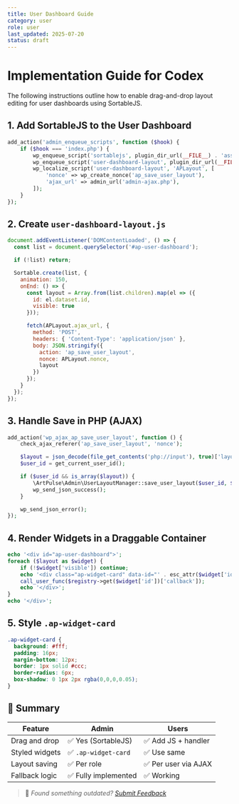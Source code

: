 ```yaml
---
title: User Dashboard Guide
category: user
role: user
last_updated: 2025-07-20
status: draft
---
```


# Implementation Guide for Codex

The following instructions outline how to enable drag-and-drop layout editing for user dashboards using SortableJS.

## 1. Add SortableJS to the User Dashboard

```php
add_action('admin_enqueue_scripts', function ($hook) {
    if ($hook === 'index.php') {
        wp_enqueue_script('sortablejs', plugin_dir_url(__FILE__) . 'assets/libs/sortablejs/Sortable.min.js', [], '1.15.0', true);
        wp_enqueue_script('user-dashboard-layout', plugin_dir_url(__FILE__) . 'assets/js/user-dashboard-layout.js', ['sortablejs'], '1.0', true);
        wp_localize_script('user-dashboard-layout', 'APLayout', [
            'nonce' => wp_create_nonce('ap_save_user_layout'),
            'ajax_url' => admin_url('admin-ajax.php'),
        ]);
    }
});
```

## 2. Create `user-dashboard-layout.js`

```js
document.addEventListener('DOMContentLoaded', () => {
  const list = document.querySelector('#ap-user-dashboard');

  if (!list) return;

  Sortable.create(list, {
    animation: 150,
    onEnd: () => {
      const layout = Array.from(list.children).map(el => ({
        id: el.dataset.id,
        visible: true
      }));

      fetch(APLayout.ajax_url, {
        method: 'POST',
        headers: { 'Content-Type': 'application/json' },
        body: JSON.stringify({
          action: 'ap_save_user_layout',
          nonce: APLayout.nonce,
          layout
        })
      });
    }
  });
});
```

## 3. Handle Save in PHP (AJAX)

```php
add_action('wp_ajax_ap_save_user_layout', function () {
    check_ajax_referer('ap_save_user_layout', 'nonce');

    $layout = json_decode(file_get_contents('php://input'), true)['layout'] ?? [];
    $user_id = get_current_user_id();

    if ($user_id && is_array($layout)) {
        \ArtPulse\Admin\UserLayoutManager::save_user_layout($user_id, $layout);
        wp_send_json_success();
    }

    wp_send_json_error();
});
```

## 4. Render Widgets in a Draggable Container

```php
echo '<div id="ap-user-dashboard">';
foreach ($layout as $widget) {
    if (!$widget['visible']) continue;
    echo '<div class="ap-widget-card" data-id="' . esc_attr($widget['id']) . '">';
    call_user_func($registry->get($widget['id'])['callback']);
    echo '</div>';
}
echo '</div>';
```

## 5. Style `.ap-widget-card`

```css
.ap-widget-card {
  background: #fff;
  padding: 16px;
  margin-bottom: 12px;
  border: 1px solid #ccc;
  border-radius: 6px;
  box-shadow: 0 1px 2px rgba(0,0,0,0.05);
}
```

## 🧠 Summary

| Feature | Admin | Users |
| --- | --- | --- |
| Drag and drop | ✅ Yes (SortableJS) | ✅ Add JS + handler |
| Styled widgets | ✅ `.ap-widget-card` | ✅ Use same |
| Layout saving | ✅ Per role | ✅ Per user via AJAX |
| Fallback logic | ✅ Fully implemented | ✅ Working |

> 💬 *Found something outdated? [Submit Feedback](../feedback.md)*
